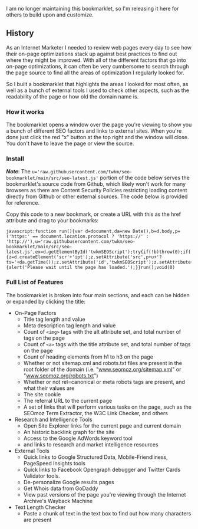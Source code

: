 I am no longer maintaining this bookmarklet, so I'm releasing it here for others to build upon and customize.

## History

As an Internet Marketer I needed to review web pages every day to see how their on-page optimizations stack up against best practices to find out where they might be improved. With all of the different factors that go into on-page optimizations, it can often be very cumbersome to search through the page source to find all the areas of optimization I regularly looked for.

So I built a bookmarklet that highlights the areas I looked for most often, as well as a bunch of external tools I used to check other aspects, such as the readability of the page or how old the domain name is.

### How it works

The bookmarklet opens a window over the page you're viewing to show you a bunch of different SEO factors and links to external sites. When you're done just click the red "x" button at the top right and the window will close. You don't have to leave the page or view the source.

### Install

_**Note**_: The `u='raw.githubusercontent.com/twkm/seo-bookmarklet/main/src/seo-latest.js'` portion of the code below serves the bookmarklet's source code from Github, which likely won't work for many browsers as there are Content Security Policies restricting loading content directly from Github or other external sources. The code below is provided for reference.

Copy this code to a new bookmark, or create a URL with this as the href attribute and drag to your bookmarks:

    javascript:function run(){var d=document,da=new Date(),b=d.body,p=('https:' == document.location.protocol ? 'https://' : 'http://'),u='raw.githubusercontent.com/twkm/seo-bookmarklet/main/src/seo-latest.js',ex=d.getElementById('twkmSEOScript');try{if(!b)throw(0);if(!ex){z=d.createElement('scr'+'ipt');z.setAttribute('src',p+u+'?ts='+da.getTime());z.setAttribute('id','twkmSEOScript');z.setAttribute('class','03');b.appendChild(z);}else{twkm_closeThisBox();}}catch(e){alert('Please wait until the page has loaded.');}}run();void(0)

### Full List of Features

The bookmarklet is broken into four main sections, and each can be hidden or expanded by clicking the title:

* On-Page Factors 
    * Title tag length and value
    * Meta description tag length and value
    * Count of ``<img>`` tags with the alt attribute set, and total number of tags on the page
    * Count of ``<a>`` tags with the title attribute set, and total number of tags on the page
    * Count of heading elements from h1 to h3 on the page
    * Whether or not sitemap.xml and robots.txt files are present in the root folder of the domain (i.e. "www.seomoz.org/sitemap.xml" or "www.seomoz.org/robots.txt")
    * Whether or not rel=canonical or meta robots tags are present, and what their values are
    * The site cookie
    * The referral URL to the current page
    * A set of links that will perform various tasks on the page, such as the SEOmoz Term Extractor, the W3C Link Checker, and others
* Research and Intelligence Tools 
    * Open Site Explorer links for the current page and current domain
    * An historic backlink graph for the site
    * Access to the Google AdWords keyword tool
    * and links to research and market intelligence resources
* External Tools
    * Quick links to Google Structured Data, Mobile-Friendliness, PageSpeed Insights tools
    * Quick links to Facebook Opengraph debugger and Twitter Cards Validator tools.
    * De-personalize Google results pages
    * Get Whois data from GoDaddy
    * View past versions of the page you're viewing through the Internet Archive's Wayback Machine
* Text Length Checker 
    * Paste a chunk of text in the text box to find out how many characters are present
